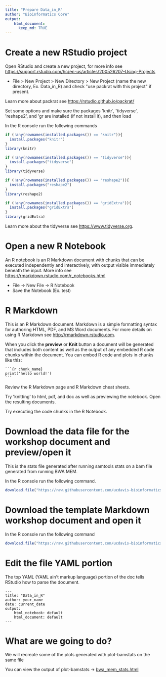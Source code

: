 ```yaml
---
title: "Prepare Data_in_R"
author: "Bioinformatics Core"
output:
    html_document:
      keep_md: TRUE
---
```


# Create a new RStudio project

Open RStudio and create a new project, for more info see <https://support.rstudio.com/hc/en-us/articles/200526207-Using-Projects>

* File > New Project > New Directory > New Project (name the new directory, Ex. Data_in_R) and check "use packrat with this project" if present.

Learn more about packrat see <https://rstudio.github.io/packrat/>

Set some options and make sure the packages 'knitr', 'tidyverse', 'reshape2', and 'gr are installed (if not install it), and then load

In the R console run the following commands

```r
if (!any(rownames(installed.packages()) == "knitr")){
  install.packages("knitr")
}
library(knitr)

if (!any(rownames(installed.packages()) == "tidyverse")){
  install.packages("tidyverse")
}
library(tidyverse)

if (!any(rownames(installed.packages()) == "reshape2")){
  install.packages("reshape2")
}
library(reshape2)

if (!any(rownames(installed.packages()) == "gridExtra")){
  install.packages("gridExtra")
}
library(gridExtra)
```

Learn more about the tidyverse see <https://www.tidyverse.org>.

# Open a new R Notebook

An R notebook is an R Markdown document with chunks that can be executed independently and interactively, with output visible immediately beneath the input. More info see <https://rmarkdown.rstudio.com/r_notebooks.html>

* File -> New File -> R Notebook
* Save the Notebook (Ex. test)

# R Markdown

This is an R Markdown document. Markdown is a simple formatting syntax for authoring HTML, PDF, and MS Word documents. For more details on using R Markdown see <http://rmarkdown.rstudio.com>.

When you click the **preview** or **Knit** button a document will be generated that includes both content as well as the output of any embedded R code chunks within the document. You can embed R code and plots in chunks like this:

<pre><code>```{r chunk_name}
print('hello world!')
```</code></pre>

Review the R Markdown page and R Markdown cheat sheets.

Try 'knitting' to html, pdf, and doc as well as previewing the notebook. Open the resulting documents.

Try executing the code chunks in the R Notebook.


# Download the data file for the workshop document and preview/open it

This is the stats file generated after running samtools stats on a bam file generated from running BWA MEM.

In the R console run the following command.

```r
download.file("https://raw.githubusercontent.com/ucdavis-bioinformatics-training/2019_August_UCD_mRNAseq_Workshop/master/intro2R/Data_in_R_files/bwa_mem_Stats.log", "bwa_mem_Stats.log")
```

# Download the template Markdown workshop document and open it

In the R console run the following command

```r
download.file("https://raw.githubusercontent.com/ucdavis-bioinformatics-training/2019_August_UCD_mRNAseq_Workshop/master/intro2R/data_in_R.Rmd", "data_in_R.Rmd")
```

# Edit the file YAML portion

The top YAML (YAML ain't markup language) portion of the doc tells RStudio how to parse the document.

<pre><code>---
title: "Data_in_R"
author: your_name
date: current_date
output:
    html_notebook: default
    html_document: default
---</code></pre>

# What are we going to do?

We will recreate some of the plots generated with plot-bamstats on the same file

You can view the output of plot-bamstats -> [bwa_mem_stats.html](Data_in_R_files/bwa_mem_Stats/bwa_mem_Stats.html)
